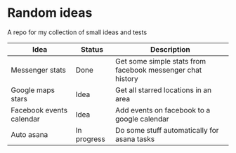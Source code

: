 # Random ideas

A repo for my collection of small ideas and tests

Idea | Status | Description
-- | -- | --
Messenger stats | Done | Get some simple stats from facebook messenger chat history
Google maps stars | Idea | Get all starred locations in an area
Facebook events calendar | Idea | Add events on facebook to a google calendar
Auto asana | In progress | Do some stuff automatically for asana tasks
